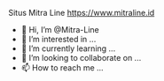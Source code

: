 Situs Mitra Line https://www.mitraline.id



- 👋 Hi, I’m @Mitra-Line
- 👀 I’m interested in ...
- 🌱 I’m currently learning ...
- 💞️ I’m looking to collaborate on ...
- 📫 How to reach me ...

<!---
Mitra-Line/Mitra-Line is a ✨ special ✨ repository because its `README.md` (this file) appears on your GitHub profile.
You can click the Preview link to take a look at your changes.
--->
